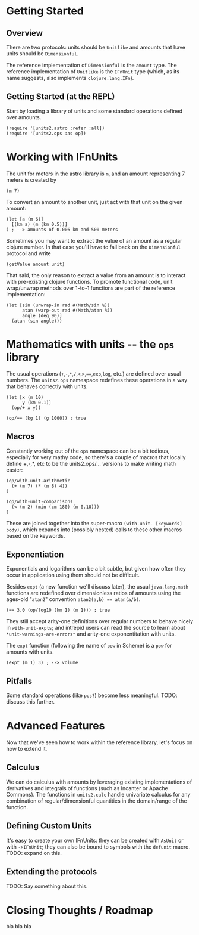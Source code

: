 # Getting Started

## Overview

There are two protocols: units should be `Unitlike` and amounts that have units should be `Dimensionful`.

The reference implementation of `Dimensionful` is the `amount` type. The reference implementation of `Unitlike` is the `IFnUnit` type (which, as its name suggests, also implements `clojure.lang.IFn`).

## Getting Started (at the REPL)

Start by loading a library of units and some standard operations defined over amounts.

    (require '[units2.astro :refer :all])
    (require '[units2.ops :as op])


# Working with IFnUnits

The unit for meters in the astro library is `m`, and an amount representing 7 meters is created by

    (m 7)

To convert an amount to another unit, just act with that unit on the given amount:

    (let [a (m 6)]
      [(km a) (m (km 0.5))]
    ) ; --> amounts of 0.006 km and 500 meters


Sometimes you may want to extract the value of an amount as a regular clojure number. In that case you'll have to fall back on the `Dimensionful` protocol and write

    (getValue amount unit)

That said, the only reason to extract a value from an amount is to interact with pre-existing clojure functions. To promote functional code, unit wrap/unwrap methods over 1-to-1 functions are part of the reference implementation:

    (let [sin (unwrap-in rad #(Math/sin %))
          atan (warp-out rad #(Math/atan %))
          angle (deg 90)]
      (atan (sin angle)))


# Mathematics with units -- the `ops` library

The usual operations (`+`,`-`,`*`,`/`,`<`,`>`,`==`,`exp`,`log`, etc.) are defined over usual numbers. The `units2.ops` namespace redefines these operations in a way that behaves correctly with units.

    (let [x (m 10)
          y (km 0.1)]
      (op/+ x y))

    (op/== (kg 1) (g 1000)) ; true

## Macros

Constantly working out of the `ops` namespace can be a bit tedious, especially for very mathy code, so there's a couple of macros that locally define +,-,*, etc to be the units2.ops/... versions to make writing math easier:

    (op/with-unit-arithmetic
      (+ (m 7) (* (m 8) 4))
    )

    (op/with-unit-comparisons
      (< (m 2) (min (cm 180) (m 0.18)))
    )

These are joined together into the super-macro `(with-unit- [keywords] body)`, which expands into (possibly nested) calls to these other macros based on the keywords.


## Exponentiation

Exponentials and logarithms can be a bit subtle, but given how often they occur in application using them should not be difficult.

Besides `expt` (a new function we'll discuss later), the usual `java.lang.math` functions are redefined over dimensionless ratios of amounts using the ages-old "`atan2`" convention `atan2(a,b) == atan(a/b)`.

    (== 3.0 (op/log10 (km 1) (m 1))) ; true

They still accept arity-one definitions over regular numbers to behave nicely in `with-unit-expts`; and intrepid users can read the source to learn about `*unit-warnings-are-errors*` and arity-one exponentitation with units.


The `expt` function (following the name of `pow` in Scheme) is a `pow` for amounts with units.

    (expt (m 1) 3) ; --> volume

## Pitfalls

Some standard operations (like `pos?`) become less meaningful. TODO: discuss this further.

# Advanced Features

Now that we've seen how to work within the reference library, let's focus on how to extend it.

## Calculus

We can do calculus with amounts by leveraging existing implementations of derivatives and integrals of functions (such as Incanter or Apache Commons). The functions in `units2.calc` handle univariate calculus for any combination of regular/dimensionful quantities in the domain/range of the function.

## Defining Custom Units

It's easy to create your own IFnUnits: they can be created with `AsUnit` or with `->IFnUnit`; they can also be bound to symbols with the `defunit` macro. TODO: expand on this.

## Extending the protocols

TODO: Say something about this.

# Closing Thoughts / Roadmap

bla bla bla
